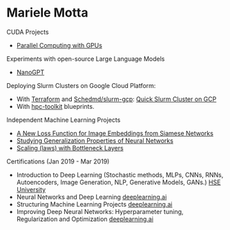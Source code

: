 # Mariele Motta


CUDA Projects
- [Parallel Computing with GPUs](https://github.com/mfmotta/CUDA_labs)

Experiments with open-source Large Language Models
- [NanoGPT](https://github.com/mfmotta/nanoGPT)

Deploying Slurm Clusters on Google Cloud Platform:
- With [Terraform](https://developer.hashicorp.com/terraform/tutorials/aws-get-started/infrastructure-as-code) and [Schedmd/slurm-gcp](https://github.com/SchedMD/slurm-gcp): [Quick Slurm Cluster on GCP](https://github.com/mfmotta/slurm-gcp#slurm-cluster-on-google-cloud-platform)
- With [hpc-toolkit](https://github.com/GoogleCloudPlatform/hpc-toolkit) blueprints.
  

Independent Machine Learning Projects
- [A New Loss Function for Image Embeddings from Siamese Networks](https://github.com/mfmotta/computer_vision_experiments_loss_functions_tests) 
- [Studying Generalization Properties of Neural Networks](https://github.com/mfmotta/deep_learning_generalization_experiments)
- [Scaling (laws) with Bottleneck Layers](https://github.com/mfmotta/scaling-experiments)


Certifications (Jan 2019 - Mar 2019)

- Introduction to Deep Learning (Stochastic methods, MLPs, CNNs, RNNs, Autoencoders, Image Generation, NLP, Generative Models, GANs.) [HSE University](https://www.coursera.org/account/accomplishments/certificate/TNRNLTKYMVJQ)
- Neural Networks and Deep Learning [deeplearning.ai](https://www.coursera.org/account/accomplishments/certificate/UF8SHWPJESTY)
- Structuring Machine Learning Projects [deeplearning.ai](https://www.coursera.org/account/accomplishments/certificate/GDW9L625B6AD)
- Improving Deep Neural Networks: Hyperparameter tuning, Regularization and Optimization [deeplearning.ai](https://www.coursera.org/account/accomplishments/certificate/GXP6H578LCX8)

